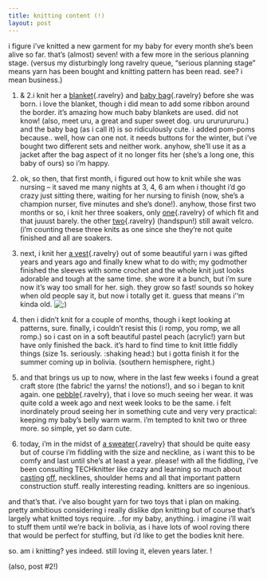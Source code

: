 ```yaml
---
title: knitting content (!)    
layout: post
---
```


i figure i’ve knitted a new garment for my baby for every month she’s been alive so far. that’s (almost) seven! with a few more in the serious planning stage. (versus my disturbingly long ravelry queue, “serious planning stage” means yarn has been bought and knitting pattern has been read. see? i mean business.)

1. & 2.i knit her a [blanket][1]{.ravelry} and [baby bag][2]{.ravelry} before she was born. i love the blanket, though i did mean to add some ribbon around the border. it’s amazing how much baby blankets are used. did not know! (also, meet uru, a great and super sweet dog. uru urururururu.) and the baby bag (as i call it) is so ridiculously cute. i added pom-poms because.. well, how can one not. it needs buttons for the winter, but i’ve bought two different sets and neither work. anyhow, she’ll use it as a jacket after the bag aspect of it no longer fits her (she’s a long one, this baby of ours) so i’m happy.

3. ok, so then, that first month, i figured out how to knit while she was nursing – it saved me many nights at 3, 4, 6 am when i thought i’d go crazy just sitting there, waiting for her nursing to finish (now, she’s a champion nurser, five minutes and she’s done!). anyhow, those first two months or so, i knit her three soakers, only [one][3]{.ravelry} of which fit and that juuust barely. the other [two][4]{.ravelry} (handspun!) still await velcro. (i’m counting these three knits as one since she they’re not quite finished and all are soakers.

4. next, i knit her [a vest][5]{.ravelry} out of some beautiful yarn i was gifted years and years ago and finally knew what to do with; my godmother finished the sleeves with some crochet and the whole knit just looks adorable and tough at the same time. she wore it a bunch, but i’m sure now it’s way too small for her. sigh. they grow so fast! sounds so hokey when old people say it, but now i totally get it. guess that means i’‘m kinda old. <img src="http://localhost:8888/wordpress/wp-includes/images/smilies/icon_wink.gif" alt=";)" class="wp-smiley" />

5. then i didn’t knit for a couple of months, though i kept looking at patterns, sure. finally, i couldn’t resist this  (i romp, you romp, we all romp.) so i cast on in a soft beautiful pastel peach (acrylic!) yarn but have only finished the back. it’s hard to find time to knit little fiddly things (size 1s. seriously. :shaking head:) but i gotta finish it for the summer coming up in bolivia. (southern hemisphere, right.)</p> 

6. and that brings us up to now, where in the last few weeks i found a great craft store (the fabric! the yarns! the notions!), and so i began to knit again. one [pebble][6]{.ravelry}, that i love so much seeing her wear. it was quite cold a week ago and next week looks to be the same. i felt inordinately proud seeing her in something cute and very very practical: keeping my baby’s belly warm warm. i’m tempted to knit two or three more. so simple, yet so darn cute.

7. today, i’m in the midst of [a sweater][7]{.ravelry} that should be quite easy but of course i’m fiddling with the size and neckline, as i want this to be comfy and last until she’s at least a year. please! with all the fiddling, i’ve been consulting <span class="caps">TECH</span>knitter like crazy and learning so much about [casting][8] [off][9], necklines, shoulder hems and all that important pattern construction stuff. really interesting reading. knitters are so ingenious.

and that’s that. i’ve also bought yarn for two toys that i plan on making. pretty ambitious considering i really dislike dpn knitting but of course that’s largely what knitted toys require. ..for my baby, anything. i imagine i’ll wait to stuff them until we’re back in bolivia, as i have lots of wool roving there that would be perfect for stuffing, but i’d like to get the bodies knit here.

so. am i knitting? yes indeed. still loving it, eleven years later. !

(also, post #2!)

 [1]: http://www.ravelry.com/projects/mellowtrouble/easy-baby-blanket-with-lace-option
 [2]: http://www.ravelry.com/projects/mellowtrouble/comfy-angels-nest---nid-dange-douillet
 [3]: http://www.ravelry.com/projects/mellowtrouble/wool-diaper-cover-soaker---knit
 [4]: http://www.ravelry.com/projects/mellowtrouble/whw-plain-wrap
 [5]: http://www.ravelry.com/projects/mellowtrouble/bitty-cabled-cardigan
 [6]: http://www.ravelry.com/projects/mellowtrouble/pebble-henrys-manly-cobblestone-inspired-baby-vest
 [7]: http://www.ravelry.com/projects/mellowtrouble/simple-knitting-pattern-for-childrens-pullover
 [8]: http://techknitting.blogspot.com/2008/12/ordinary-chain-bind-off-part-2a-binding.html
 [9]: http://techknitting.blogspot.com/2009/01/ordinary-chain-bind-off-part-2b-binding.html